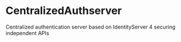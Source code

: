 # CentralizedAuthserver
Centralized authentication server based on IdentityServer 4 securing independent APIs
